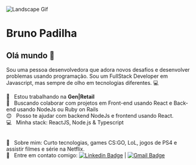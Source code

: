 ![Landscape Gif](https://media.giphy.com/media/gYgiEnQQy1Ucw/giphy.gif)

# Bruno Padilha

## Olá mundo 👋
Sou uma pessoa desenvolvedora que adora novos desafios e desenvolver problemas usando programação.
Sou um FullStack Developer em Javascript, mas sempre de olho em tecnologias diferentes. :computer:

 :rocket:  &nbsp; Estou trabalhando na **Gen|Retail**
 <br/> :purple_heart: &nbsp; Buscando colaborar com projetos em Front-end usando React e Back-end usando NodeJs ou Ruby on Rails
 <br/> :blush: &nbsp; Posso te ajudar com backend NodeJs e frontend usando React.
 <br/> :computer: &nbsp; Minha stack: ReactJS, Node.js & Typescript
 
 <br/> 💬  &nbsp; Sobre mim: Curto tecnologias, games CS:GO, LoL, jogos de PS4 e assistir filmes e série na Netflix.
 <br/> :email: &nbsp; Entre em contato comigo: [![Linkedin Badge](https://img.shields.io/badge/-BrunoPadilha-blue?style=flat-square&logo=Linkedin&logoColor=white&link=https://www.linkedin.com/in/brpadilha/)](https://www.linkedin.com/in/brpadilha/) 
| 
[![Gmail Badge](https://img.shields.io/badge/-brpadilha.dev@gmail.com-c14438?style=flat-square&logo=Gmail&logoColor=white&link=mailto:brpadilha.dev@gmail.com)](brpadilha.dev@gmail.com)
